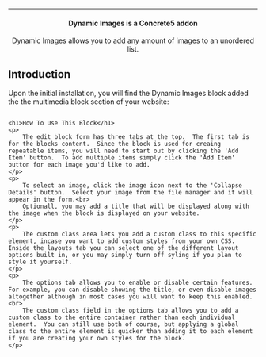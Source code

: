 <p align="center">
    <img alt="" src="http://archebian.org/img/dynamic-images-logo.jpg"/>
</p>
<hr>
<h4 align="center">
    Dynamic Images is a Concrete5 addon
</h4>
<p align="center">
    Dynamic Images allows you to add any amount of images to an unordered list.
</p>
<article class="markdown-body">
    <h1>Introduction</h1>
    <p>
        Upon the initial installation, you will find the Dynamic Images block added the the multimedia block section of your website:
    </p>
    <img alt="" src="http://archebian.org/img/multimedia.jpg"/>

    <h1>How To Use This Block</h1>
    <p>
        The edit block form has three tabs at the top.  The first tab is for the blocks content.  Since the block is used for creaing repeatable items, you will need to start out by clicking the 'Add Item' button.  To add multiple items simply click the 'Add Item' button for each image you'd like to add.
    </p>
    <p>
        To select an image, click the image icon next to the 'Collapse Details' button.  Select your image from the file manager and it will appear in the form.<br>
        Optionall, you may add a title that will be displayed along with the image when the block is displayed on your website.
    </p>
    <p>
        The custom class area lets you add a custom class to this specific element, incase you want to add custom styles from your own CSS.  Inside the layouts tab you can select one of the different layout options built in, or you may simply turn off syling if you plan to style it yourself.
    </p>
    <p>
        The options tab allows you to enable or disable certain features.  For example, you can disable showing the title, or even disable images altogether although in most cases you will want to keep this enabled.<br>
        The custom class field in the options tab allows you to add a custom class to the entire container rather than each individual element.  You can still use both of course, but applying a global class to the entire element is quicker than adding it to each element if you are creating your own styles for the block.
    </p>
</article>
